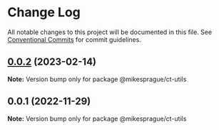 # Change Log

All notable changes to this project will be documented in this file.
See [Conventional Commits](https://conventionalcommits.org) for commit guidelines.

## [0.0.2](https://github.com/mikesprague/packages/compare/@mikesprague/ct-utils@0.0.1...@mikesprague/ct-utils@0.0.2) (2023-02-14)

**Note:** Version bump only for package @mikesprague/ct-utils

## 0.0.1 (2022-11-29)

**Note:** Version bump only for package @mikesprague/ct-utils
